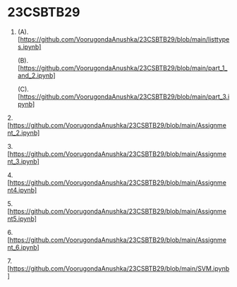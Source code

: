 # 23CSBTB29
1. (A).  [https://github.com/VoorugondaAnushka/23CSBTB29/blob/main/listtypes.ipynb]
 
   (B).  [https://github.com/VoorugondaAnushka/23CSBTB29/blob/main/part_1_and_2.ipynb]
   
   (C).[https://github.com/VoorugondaAnushka/23CSBTB29/blob/main/part_3.ipynb]

2.[https://github.com/VoorugondaAnushka/23CSBTB29/blob/main/Assignment_2.ipynb]

3.[https://github.com/VoorugondaAnushka/23CSBTB29/blob/main/Assignment_3.ipynb]

4.[https://github.com/VoorugondaAnushka/23CSBTB29/blob/main/Assignment4.ipynb]

5.[https://github.com/VoorugondaAnushka/23CSBTB29/blob/main/Assignment5.ipynb]

6.[https://github.com/VoorugondaAnushka/23CSBTB29/blob/main/Assignment_6.ipynb]

7.[https://github.com/VoorugondaAnushka/23CSBTB29/blob/main/SVM.ipynb]
